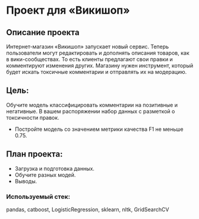 # Проект для «Викишоп»

## Описание проекта

Интернет-магазин «Викишоп» запускает новый сервис. Теперь пользователи могут редактировать и дополнять описания товаров, как в вики-сообществах. То есть клиенты предлагают свои правки и комментируют изменения других. Магазину нужен инструмент, который будет искать токсичные комментарии и отправлять их на модерацию. 

## Цель:
Обучите модель классифицировать комментарии на позитивные и негативные. В вашем распоряжении набор данных с разметкой о токсичности правок.
- Постройте модель со значением метрики качества F1 не меньше 0.75.  


## План проекта:

- Загрузка и подготовка данных.
- Обучите разных модей.
- Выводы.

### Используемый стек:
pandas, catboost, LogisticRegression, sklearn, nltk, GridSearchCV

